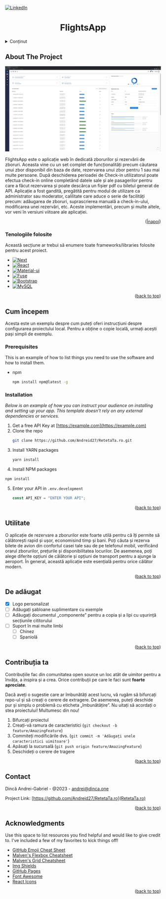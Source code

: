 <!-- Improved compatibility of back to top link: See: https://github.com/othneildrew/Best-README-Template/pull/73 -->

<a name="readme-top"></a>

<!--
*** Thanks for checking out the Best-README-Template. If you have a suggestion
*** that would make this better, please fork the repo and create a pull request
*** or simply open an issue with the tag "enhancement".
*** Don't forget to give the project a star!
*** Thanks again! Now go create something AMAZING! :D
-->

<!-- PROJECT SHIELDS -->
<!--
*** I'm using markdown "reference style" links for readability.
*** Reference links are enclosed in brackets [ ] instead of parentheses ( ).
*** See the bottom of this document for the declaration of the reference variables
*** for contributors-url, forks-url, etc. This is an optional, concise syntax you may use.
*** https://www.markdownguide.org/basic-syntax/#reference-style-links
-->

[![LinkedIn][linkedin-shield]][linkedin-url]

<!-- PROJECT LOGO -->

  <h1 align="center">FlightsApp</h1>

<!-- TABLE OF CONTENTS -->
<details>
  <summary>Conținut</summary>
  <ol>
    <li>
      <a href="#about-the-project">Despre proiect</a>
      <ul>
        <li><a href="#built-with">Tehnologiile folosite</a></li>
      </ul>
    </li>
    <li>
      <a href="#getting-started">Pornirea Aplicatiei</a>
      <ul>
        <li><a href="#prerequisites">Programe Folosite</a></li>
        <li><a href="#installation">Intalare dependinte</a></li>
      </ul>
    </li>
    <li><a href="#usage">Folosință</a></li>
    <li><a href="#roadmap">Roadmap</a></li>
    <li><a href="#contact">Contact</a></li>
  </ol>
</details>

<!-- ABOUT THE PROJECT -->

## About The Project

[![Product Name Screen Shot][product-screenshot]](https://example.com)

  FlightsApp este o aplicație web în dedicată zborurilor și rezervării de zboruri. Aceasta vine cu un set complet de funcționalități precum căutarea unui zbor disponibil din baza de date, rezervarea unui zbor pentru 1 sau mai multe persoane. După deschiderea perioadei de Check-in utilizatorul poate efectua check-in online completând datele sale și ale pasagerilor pentru care a făcut rezervarea și poate descărca un fișier pdf cu biletul generat de API.
  Aplicație a fost gandită, pregătită pentru modul de utilizare ca administrator sau moderator, calilitate care aduce o serie de facilități precum: adăugarea de zboruri, suprascrierea manuală a check-in-ului, modificarea unei rezervări, etc. Aceste implementări, precum și multe altele, vor veni în versiuni viitoare ale aplicației.

<p align="right">(<a href="#readme-top">Înapoi</a>)</p>

### Tenologiile folosite

Această secțiune ar trebui să enumere toate frameworks/libraries folosite pentru acest proiect.

- [![Next][next.js]][next-url]
- [![React][react.js]][react-url]
- [![Material-ui][mui]][mui-url]
- [![Fuse][fuse]][fuse-url]
- [![Bootstrap][bootstrap.com]][bootstrap-url]
- [![MySQL][mysql]][mysql-url]

<p align="right">(<a href="#readme-top">back to top</a>)</p>

<!-- GETTING STARTED -->

## Cum începem

Acesta este un exemplu despre cum puteți oferi instrucțiuni despre configurarea proiectului local.
Pentru a obține o copie locală, urmați acești pași simpli de exemplu.

### Prerequisites

This is an example of how to list things you need to use the software and how to install them.

- npm
  ```sh
  npm install npm@latest -g
  ```

### Installation

_Below is an example of how you can instruct your audience on installing and setting up your app. This template doesn't rely on any external dependencies or services._

1. Get a free API Key at [https://example.com](https://example.com)
2. Clone the repo
   ```sh
   git clone https://github.com/Andreid27/RetetaTa.ro.git
   ```
3. Install YARN packages
   ```sh
   yarn install
   ```
4. Install NPM packages

```sh
npm install
```

5. Enter your API in `.env.development`
   ```js
   const API_KEY = "ENTER YOUR API";
   ```

<p align="right">(<a href="#readme-top">back to top</a>)</p>

<!-- USAGE EXAMPLES -->

## Utilitate

O aplicație de rezervare a zborurilor este foarte utilă pentru că îți permite să călătorești rapid și ușor, economisind timp și bani. Poți căuta și rezerva bilete de avion din confortul casei tale sau de pe telefonul mobil, verificând orarul zborurilor, prețurile și disponibilitatea locurilor. De asemenea, poți alege diferite opțiuni de călătorie și opțiuni de transport pentru a ajunge la aeroport. În general, această aplicație este esențială pentru orice călător modern.
<p align="right">(<a href="#readme-top">back to top</a>)</p>

<!-- ROADMAP -->

## De adăugat

- [x] Logo personalizat
- [ ] Adăugați șabloane suplimentare cu exemple
- [ ] Adăugați documentul „componente” pentru a copia și a lipi cu ușurință secțiunile cititorului
- [ ] Suport în mai multe limbi
  - [ ] Chinez
  - [ ] Spaniolă

<p align="right">(<a href="#readme-top">back to top</a>)</p>

<!-- CONTRIBUTING -->

## Contribuția ta

Contribuțiile fac din comunitatea open source un loc atât de uimitor pentru a învăța, a inspira și a crea. Orice contribuții pe care le faci sunt **foarte apreciate**.

Dacă aveți o sugestie care ar îmbunătăți acest lucru, vă rugăm să bifurcați repo-ul și să creați o cerere de extragere. De asemenea, puteți deschide pur și simplu o problemă cu eticheta „îmbunătățire”.
Nu uitați să acordați o stea proiectului! Multumesc din nou!

1. Bifurcați proiectul
2. Creați-vă ramura de caracteristici (`git checkout -b feature/AmazingFeature`)
3. Commiteți modificările dvs. (`git commit -m 'Adăugați unele caracteristici uimitoare'`)
4. Apăsați la sucursală (`git push origin feature/AmazingFeature`)
5. Deschideți o cerere de tragere

<p align="right">(<a href="#readme-top">back to top</a>)</p>

## Contact

Dincă Andrei-Gabriel - @2023 - andrei@dinca.one

Project Link: [https://github.com/Andreid27/RetetaTa.ro](RetetaTa.ro)

<p align="right">(<a href="#readme-top">back to top</a>)</p>

<!-- ACKNOWLEDGMENTS -->

## Acknowledgments

Use this space to list resources you find helpful and would like to give credit to. I've included a few of my favorites to kick things off!

- [GitHub Emoji Cheat Sheet](https://www.webpagefx.com/tools/emoji-cheat-sheet)
- [Malven's Flexbox Cheatsheet](https://flexbox.malven.co/)
- [Malven's Grid Cheatsheet](https://grid.malven.co/)
- [Img Shields](https://shields.io)
- [GitHub Pages](https://pages.github.com)
- [Font Awesome](https://fontawesome.com)
- [React Icons](https://react-icons.github.io/react-icons/search)

<p align="right">(<a href="#readme-top">back to top</a>)</p>

<!-- MARKDOWN LINKS & IMAGES -->
<!-- https://www.markdownguide.org/basic-syntax/#reference-style-links -->

[contributors-shield]: https://img.shields.io/github/contributors/othneildrew/Best-README-Template.svg?style=for-the-badge
[contributors-url]: https://github.com/Andreid27
[forks-shield]: https://img.shields.io/github/forks/othneildrew/Best-README-Template.svg?style=for-the-badge
[forks-url]: https://github.com/othneildrew/Best-README-Template/network/members
[stars-shield]: https://img.shields.io/github/stars/othneildrew/Best-README-Template.svg?style=for-the-badge
[stars-url]: https://github.com/othneildrew/Best-README-Template/stargazers
[issues-shield]: https://img.shields.io/github/issues/othneildrew/Best-README-Template.svg?style=for-the-badge
[issues-url]: https://github.com/othneildrew/Best-README-Template/issues
[license-shield]: https://img.shields.io/github/license/othneildrew/Best-README-Template.svg?style=for-the-badge
[license-url]: https://github.com/othneildrew/Best-README-Template/blob/master/LICENSE.txt
[linkedin-shield]: https://img.shields.io/badge/-LinkedIn-black.svg?style=for-the-badge&logo=linkedin&colorB=555
[linkedin-url]: https://www.linkedin.com/in/dinca-andrei/
[product-screenshot]: ./SQL/Screenshot_FlightsApp.jpg
[next.js]: https://img.shields.io/badge/next.js-000000?style=for-the-badge&logo=nextdotjs&logoColor=white
[next-url]: https://nextjs.org/
[react.js]: https://img.shields.io/badge/React-20232A?style=for-the-badge&logo=react&logoColor=61DAFB
[react-url]: https://reactjs.org/
[mui]: https://cdn-images-1.medium.com/max/2050/1*BKssrX-qEmyN6YaRNTvNlw.png
[mui-url]: https://mui.com/
[fuse]: https://fusetheme.com/static/assets/images/fuse.svg
[fuse-url]: https://fusetheme.com/
[bootstrap.com]: https://img.shields.io/badge/Bootstrap-563D7C?style=for-the-badge&logo=bootstrap&logoColor=white
[bootstrap-url]: https://getbootstrap.com
[mysql]: https://1000logos.net/wp-content/uploads/2020/08/MySQL-Logo.png
[mysql-url]: https://www.mysql.com/
